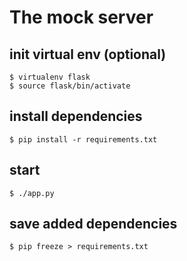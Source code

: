 # The mock server

## init virtual env (optional)
```
$ virtualenv flask
$ source flask/bin/activate
```

## install dependencies
```
$ pip install -r requirements.txt
```

## start
```
$ ./app.py
```

## save added dependencies
```
$ pip freeze > requirements.txt
```
